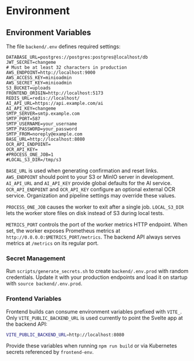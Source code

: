 # Environment

## Environment Variables
The file `backend/.env` defines required settings:
```
DATABASE_URL=postgres://postgres:postgres@localhost/db
JWT_SECRET=changeme
# Must be at least 32 characters in production
AWS_ENDPOINT=http://localhost:9000
AWS_ACCESS_KEY=minioadmin
AWS_SECRET_KEY=minioadmin
S3_BUCKET=uploads
FRONTEND_ORIGIN=http://localhost:5173
REDIS_URL=redis://localhost/
AI_API_URL=https://api.example.com/ai
AI_API_KEY=changeme
SMTP_SERVER=smtp.example.com
SMTP_PORT=587
SMTP_USERNAME=your_username
SMTP_PASSWORD=your_password
SMTP_FROM=noreply@example.com
BASE_URL=http://localhost:8080
OCR_API_ENDPOINT=
OCR_API_KEY=
#PROCESS_ONE_JOB=1
#LOCAL_S3_DIR=/tmp/s3
```

`BASE_URL` is used when generating confirmation and reset links. `AWS_ENDPOINT` should point to your S3 or MinIO server in development. `AI_API_URL` and `AI_API_KEY` provide global defaults for the AI service. `OCR_API_ENDPOINT` and `OCR_API_KEY` configure an optional external OCR service. Organization and pipeline settings may override these values.

`PROCESS_ONE_JOB` causes the worker to exit after a single job. `LOCAL_S3_DIR` lets the worker store files on disk instead of S3 during local tests.

`METRICS_PORT` controls the port of the worker metrics HTTP endpoint. When set,
the worker exposes Prometheus metrics at `http://0.0.0.0:$METRICS_PORT/metrics`.
The backend API always serves metrics at `/metrics` on its regular port.

### Secret Management
Run `scripts/generate_secrets.sh` to create `backend/.env.prod` with random credentials. Update it with your production endpoints and load it on startup with `source backend/.env.prod`.

### Frontend Variables
Frontend builds can consume environment variables prefixed with `VITE_`.
Only `VITE_PUBLIC_BACKEND_URL` is used currently to point the Svelte app at the backend API:

```bash
VITE_PUBLIC_BACKEND_URL=http://localhost:8080
```
Provide these variables when running `npm run build` or via Kubernetes secrets referenced by `frontend-env`.
